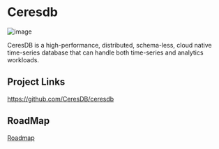 # Ceresdb
![image](https://user-images.githubusercontent.com/1535119/173604730-70a21b89-d5a8-4932-b0da-61ff2f49a7aa.png)

CeresDB is a high-performance, distributed, schema-less, cloud native time-series database that can handle both time-series and analytics workloads.


## Project Links
https://github.com/CeresDB/ceresdb

## RoadMap
[Roadmap](https://github.com/CeresDB/ceresdb/blob/main/docs/roadmap-CN.md)
